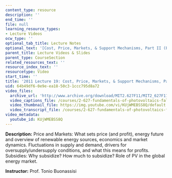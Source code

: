 ```yaml
---
content_type: resource
description: ''
end_time: ''
file: null
learning_resource_types:
- Lecture Videos
ocw_type: ''
optional_tab_title: Lecture Notes
optional_text: '[Cost, Price, Markets, & Support Mechanisms, Part II (PDF - 2.8MB)](/courses/2-627-fundamentals-of-photovoltaics-fall-2013/resources/mit2_627f13_lec19)'
parent_title: Lecture Videos & Slides
parent_type: CourseSection
related_resources_text: ''
resource_index_text: ''
resourcetype: Video
start_time: ''
title: '2011 Lecture 19: Cost, Price, Markets, & Support Mechanisms, Part II '
uid: 64b49df6-0e9e-ea18-50c3-1ccc795d8a72
video_files:
  archive_url: 'http://www.archive.org/download/MIT2.627F11/MIT2_627F11_lec19_300k.mp4 '
  video_captions_file: /courses/2-627-fundamentals-of-photovoltaics-fall-2013/a38a9028c27f5076be43cc70ce8dae8b_KUjWMEBSS8Q.vtt
  video_thumbnail_file: https://img.youtube.com/vi/KUjWMEBSS8Q/default.jpg
  video_transcript_file: /courses/2-627-fundamentals-of-photovoltaics-fall-2013/2d299ec15ee79a354dd3a5445873b372_KUjWMEBSS8Q.pdf
video_metadata:
  youtube_id: KUjWMEBSS8Q
---
```


**Description:** Price and Markets: What sets price (and profit), energy future and overview of renewable energy sources, economics and market dynamics. Fluctuations in supply and demand, drivers for oversupply/undersupply conditions, and what this means for profits. Subsidies: Why subsidize? How much to subsidize? Role of PV in the global energy market.

**Instructor:** Prof. Tonio Buonassisi

